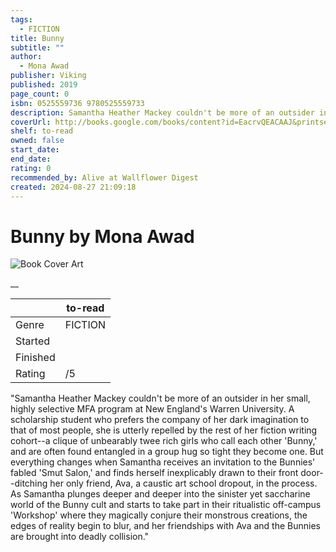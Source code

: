 ```yaml
---
tags:
  - FICTION
title: Bunny
subtitle: ""
author:
  - Mona Awad
publisher: Viking
published: 2019
page_count: 0
isbn: 0525559736 9780525559733
description: Samantha Heather Mackey couldn't be more of an outsider in her small, highly selective MFA program at New England's Warren University. A scholarship student who prefers the company of her dark imagination to that of most people, she is utterly repelled by the rest of her fiction writing cohort--a clique of unbearably twee rich girls who call each other 'Bunny,' and are often found entangled in a group hug so tight they become one. But everything changes when Samantha receives an invitation to the Bunnies' fabled 'Smut Salon,' and finds herself inexplicably drawn to their front door--ditching her only friend, Ava, a caustic art school dropout, in the process. As Samantha plunges deeper and deeper into the sinister yet saccharine world of the Bunny cult and starts to take part in their ritualistic off-campus 'Workshop' where they magically conjure their monstrous creations, the edges of reality begin to blur, and her friendships with Ava and the Bunnies are brought into deadly collision.
coverUrl: http://books.google.com/books/content?id=EacrvQEACAAJ&printsec=frontcover&img=1&zoom=1&source=gbs_api
shelf: to-read
owned: false
start_date:
end_date:
rating: 0
recommended_by: Alive at Wallflower Digest
created: 2024-08-27 21:09:18
---
```


# Bunny by Mona Awad

![Book Cover Art](http://books.google.com/books/content?id=EacrvQEACAAJ&printsec=frontcover&img=1&zoom=1&source=gbs_api)

__

| &nbsp; | to-read | 
| --- | --- |
| Genre | FICTION |
| Started |  |
| Finished |  |
| Rating | /5 |

"Samantha Heather Mackey couldn't be more of an outsider in her small, highly selective MFA program at New England's Warren University. A scholarship student who prefers the company of her dark imagination to that of most people, she is utterly repelled by the rest of her fiction writing cohort--a clique of unbearably twee rich girls who call each other 'Bunny,' and are often found entangled in a group hug so tight they become one. But everything changes when Samantha receives an invitation to the Bunnies' fabled 'Smut Salon,' and finds herself inexplicably drawn to their front door--ditching her only friend, Ava, a caustic art school dropout, in the process. As Samantha plunges deeper and deeper into the sinister yet saccharine world of the Bunny cult and starts to take part in their ritualistic off-campus 'Workshop' where they magically conjure their monstrous creations, the edges of reality begin to blur, and her friendships with Ava and the Bunnies are brought into deadly collision."